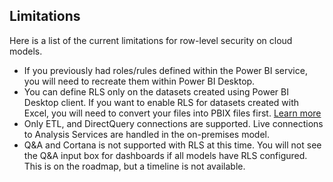 ## Limitations

Here is a list of the current limitations for row-level security on cloud models.

- If you previously had roles/rules defined within the Power BI service, you will need to recreate them within Power BI Desktop.
- You can define RLS only on the datasets created using Power BI Desktop client. If you want to enable RLS for datasets created with Excel, you will need to convert your files into PBIX files first. [Learn more](powerbi-desktop-import-excel-workbooks.md)
- Only ETL, and DirectQuery connections are supported. Live connections to Analysis Services are handled in the on-premises model.
- Q&A and Cortana is not supported with RLS at this time. You will not see the Q&A input box for dashboards if all models have RLS configured. This is on the roadmap, but a timeline is not available.
